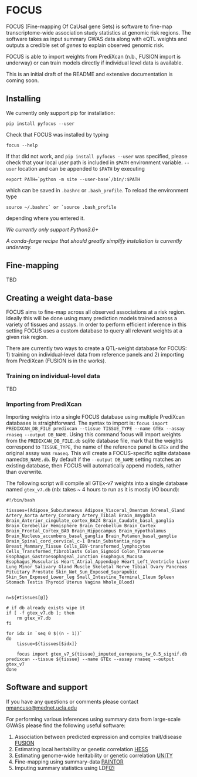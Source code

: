 FOCUS
=====
FOCUS (Fine-mapping Of CaUsal gene Sets) is software to fine-map transcriptome-wide association study statistics at genomic risk regions. The software takes as input summary GWAS data along with eQTL weights and outputs a credible set of _genes_ to explain observed genomic risk.

FOCUS is able to import weights from PrediXcan (n.b., FUSION import is underway) or can train models directly if individual level data is available.

This is an initial draft of the README and extensive documentation is coming soon.

Installing
----------
We currently only support pip for installation:

    pip install pyfocus --user
    
Check that FOCUS was installed by typing

    focus --help

If that did not work, and `pip install pyfocus --user` was specified, please check that your local user path is included in
`$PATH` environment variable. `--user` location and can be appended to `$PATH`
by executing

    export PATH=`python -m site --user-base`/bin/:$PATH
    
which can be saved in `.bashrc` or `.bash_profile`. To reload the environment type
    
    source ~/.bashrc` or `source .bash_profile 

depending where you entered it.

*We currently only support Python3.6+*

*A conda-forge recipe that should greatly simplify installation is currently underway.*

Fine-mapping
------------
TBD

Creating a weight data-base
---------------------------
FOCUS aims to fine-map across all observed associations at a risk region. Ideally this will be done using many prediction models trained across a variety of tissues and assays. In order to perform efficient inference in this setting FOCUS uses a custom database to query all relevant weights at a given risk region.

There are currently two ways to create a QTL-weight database for FOCUS: 1) training on individual-level data from reference panels and 2) importing from PrediXcan (FUSION is in the works). 

### Training on individual-level data
TBD

### Importing from PrediXcan
Importing weights into a single FOCUS database using multiple PrediXcan databases is straightforward. The syntax to import is: `focus import PREDIXCAN_DB_FILE predixcan --tissue TISSUE_TYPE --name GTEx --assay rnaseq --output DB_NAME`. Using this command focus will import weights from the `PREDIXCAN_DB_FILE.db` sqlite database file, mark that the weights correspond to `TISSUE_TYPE`, the name of the reference panel is `GTEx` and the original assay was `rnaseq`. This will create a FOCUS-specific sqlite database named`DB_NAME.db`. By default if the `--output DB_NAME` setting matches an existing database, then FOCUS will automatically append models, rather than overwrite.

The following script will compile all GTEx-v7 weights into a single database named `gtex_v7.db` (nb: takes ~ 4 hours to run as it is mostly I/O bound):
```
#!/bin/bash

tissues=(Adipose_Subcutaneous Adipose_Visceral_Omentum Adrenal_Gland Artery_Aorta Artery_Coronary Artery_Tibial Brain_Amygdala Brain_Anterior_cingulate_cortex_BA24 Brain_Caudate_basal_ganglia Brain_Cerebellar_Hemisphere Brain_Cerebellum Brain_Cortex Brain_Frontal_Cortex_BA9 Brain_Hippocampus Brain_Hypothalamus Brain_Nucleus_accumbens_basal_ganglia Brain_Putamen_basal_ganglia Brain_Spinal_cord_cervical_c-1 Brain_Substantia_nigra Breast_Mammary_Tissue Cells_EBV-transformed_lymphocytes Cells_Transformed_fibroblasts Colon_Sigmoid Colon_Transverse Esophagus_Gastroesophageal_Junction Esophagus_Mucosa Esophagus_Muscularis Heart_Atrial_Appendage Heart_Left_Ventricle Liver Lung Minor_Salivary_Gland Muscle_Skeletal Nerve_Tibial Ovary Pancreas Pituitary Prostate Skin_Not_Sun_Exposed_Suprapubic Skin_Sun_Exposed_Lower_leg Small_Intestine_Terminal_Ileum Spleen Stomach Testis Thyroid Uterus Vagina Whole_Blood) 


n=${#tissues[@]}

# if db already exists wipe it
if [ -f gtex_v7.db ]; then
    rm gtex_v7.db
fi

for idx in `seq 0 $((n - 1))`
do
    tissue=${tissues[$idx]}

    focus import gtex_v7_${tissue}_imputed_europeans_tw_0.5_signif.db predixcan --tissue ${tissue} --name GTEx --assay rnaseq --output gtex_v7
done
```

Software and support
-----
If you have any questions or comments please contact nmancuso@mednet.ucla.edu

For performing various inferences using summary data from large-scale GWASs please find the following useful software:

1. Association between predicted expression and complex trait/disease [FUSION](https://github.com/gusevlab/fusion_twas)
2. Estimating local heritability or genetic correlation [HESS](https://github.com/huwenboshi/hess)
3. Estimating genome-wide heritability or genetic correlation [UNITY](https://github.com/bogdanlab/UNITY)
4. Fine-mapping using summary-data [PAINTOR](https://github.com/gkichaev/PAINTOR_V3.0)
5. Imputing summary statistics using LD[FIZI](https://github.com/bogdanlab/fizi)

